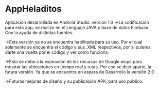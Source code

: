# AppHeladitos
Aplicación desarrollada en Android Studio. 
version 1.0
->La codificación para esta app, se realizo en el Lenguaje JAVA y base de datos Firebase. Con la ayuda de distintas fuentes.

->Esta versión ya no se encuentra habilitada para su uso. Por el cual solamente se encuentra el código y sus .XML respectivos, por si quieres darte una vuelta por el código y ver como funciona.

->Esto se debe a la expiración de los recursos de Google maps para mostrar las ubicaciones en tiempo real y rutas. Por eso se dejó aparte, la futura versión. Ya que se encuentra en espera de Desarrollo la versión 2.0

->Futuras mejoras de diseño y su publicación APK, para uso público.



